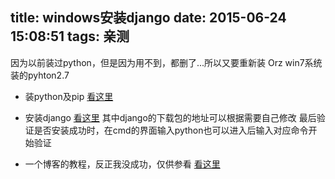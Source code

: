 title: windows安装django
date: 2015-06-24 15:08:51
tags: 亲测
---

因为以前装过python，但是因为用不到，都删了...所以又要重新装 Orz
win7系统 装的pyhton2.7

- 装python及pip
[看这里](http://www.cnblogs.com/yuanzm/p/4089856.html?utm_source=tuicool)
- 安装django
[看这里](http://www.cnblogs.com/hongten/p/hongten_django_install.html)
其中django的下载包的地址可以根据需要自己修改
最后验证是否安装成功时，在cmd的界面输入python也可以进入后输入对应命令开始验证

- 一个博客的教程，反正我没成功，仅供参看
[看这里](http://www.goolzhi.com/index.php/archives/2344)

